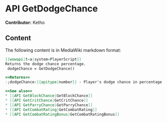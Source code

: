 # API GetDodgeChance

**Contributor:** Ketho

## Content

The following content is in MediaWiki markdown format:

```mediawiki
{{wowapi|t=a|system=PlayerScript}}
Returns the dodge chance percentage.
 dodgeChance = GetDodgeChance()

==Returns==
:;dodgeChance:{{apitype|number}} - Player's dodge chance in percentage.

==See also==
* [[API GetBlockChance|GetBlockChance]]
* [[API GetCritChance|GetCritChance]]
* [[API GetParryChance|GetParryChance]]
* [[API GetCombatRating|GetCombatRating]]
* [[API GetCombatRatingBonus|GetCombatRatingBonus]]
```